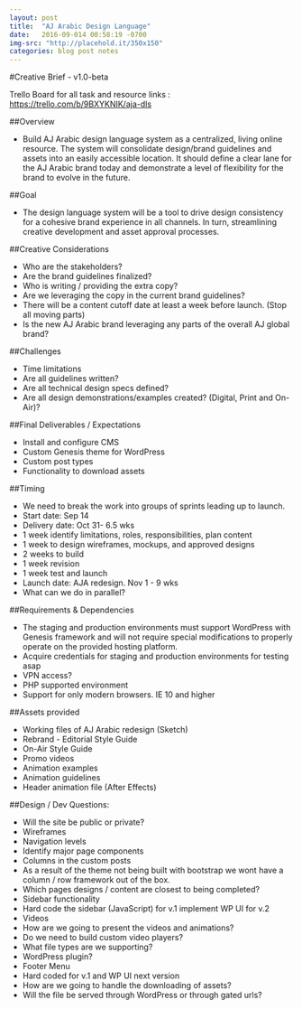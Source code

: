```yaml
---
layout: post
title:  "AJ Arabic Design Language"
date:   2016-09-014 00:58:19 -0700
img-src: "http://placehold.it/350x150"
categories: blog post notes
---
```


#Creative Brief  -  v1.0-beta
 
Trello Board for all task and resource links : https://trello.com/b/9BXYKNIK/aja-dls

##Overview
- Build AJ Arabic design language system as a centralized, living online resource. The system will consolidate design/brand guidelines and assets into an easily accessible location. It should define a clear lane for the AJ Arabic brand today and demonstrate a level of flexibility for the brand to evolve in the future. 

##Goal
- The design language system will be a tool to drive design consistency for a cohesive brand experience in all channels. In turn, streamlining creative development and asset approval processes. 

##Creative Considerations
- Who are the stakeholders?
- Are the brand guidelines finalized?
- Who is writing / providing the extra copy? 
- Are we leveraging the copy in the current brand guidelines?
- There will be a content cutoff date at least a week before launch. (Stop all moving parts)
- Is the new AJ Arabic brand leveraging any parts of the overall AJ global brand? 

##Challenges
- Time limitations
- Are all guidelines written?
- Are all technical design specs defined?
- Are all design demonstrations/examples created? (Digital, Print and On-Air)?

##Final Deliverables / Expectations
- Install and configure CMS
- Custom Genesis theme for WordPress
- Custom post types
- Functionality to download assets

##Timing
- We need to break the work into groups of sprints leading up to launch.
- Start date: Sep 14
- Delivery date: Oct 31- 6.5 wks
- 1 week identify limitations, roles, responsibilities, plan content
- 1 week to design wireframes, mockups, and approved designs
- 2 weeks to build
- 1 week revision
- 1 week test and launch
- Launch date: AJA redesign. Nov 1 - 9 wks
- What can we do in parallel?

##Requirements & Dependencies
- The staging and production environments must support WordPress with Genesis framework and will not require special modifications to properly operate on the provided hosting platform.
- Acquire credentials for staging and production environments for testing asap
- VPN access?
- PHP supported environment
- Support for only modern browsers. IE 10 and higher

##Assets provided
- Working files of AJ Arabic redesign (Sketch)
- Rebrand - Editorial Style Guide
- On-Air Style Guide
- Promo videos
- Animation examples
- Animation guidelines
- Header animation file (After Effects)

##Design / Dev Questions:
- Will the site be public or private?
- Wireframes
- Navigation levels
- Identify major page components
- Columns in the custom posts
- As a result of the theme not being built with bootstrap we wont have a column / row framework out of the box.
- Which pages designs / content are closest to being completed?
- Sidebar functionality
- Hard code the sidebar (JavaScript) for v.1 implement WP UI for v.2
- Videos
- How are we going to present the videos and animations?
- Do we need to build custom video players?
- What file types are we supporting?
- WordPress plugin?
- Footer Menu
- Hard coded for v.1 and WP UI next version
- How are we going to handle the downloading of assets?
- Will the file be served through WordPress or through gated urls?


